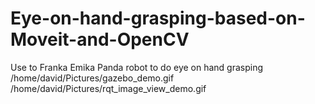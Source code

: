 # Eye-on-hand-grasping-based-on-Moveit-and-OpenCV
Use to Franka Emika Panda robot to do eye on hand grasping
/home/david/Pictures/gazebo_demo.gif
/home/david/Pictures/rqt_image_view_demo.gif

